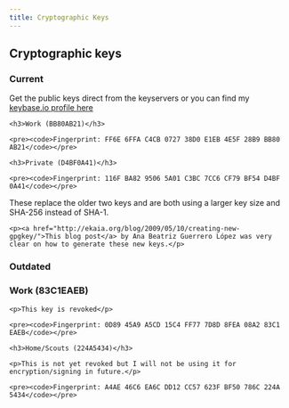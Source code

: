 ```yaml
---
title: Cryptographic Keys
---
```


<h2>Cryptographic keys</h2>

<div class="panel panel-default">
  <div class="panel-heading">
    <h3 class="panel-title">Current</h3>
  </div>
  <div class="panel-body">
    <p>Get the public keys direct from the keyservers or you can find my <a target="_blank" href="https://keybase.io/chrissearle">keybase.io profile here</a></p>
    
    <h3>Work (BB80AB21)</h3>

    <pre><code>Fingerprint: FF6E 6FFA C4CB 0727 38D0 E1EB 4E5F 28B9 BB80 AB21</code></pre>

    <h3>Private (D4BF0A41)</h3>

    <pre><code>Fingerprint: 116F BA82 9506 5A01 C3BC 7CC6 CF79 BF54 D4BF 0A41</code></pre>
  </div>
  <div class="panel-footer">
    <p>These replace the older two keys and are both using a larger key size and SHA-256 instead of SHA-1.</p>

    <p><a href="http://ekaia.org/blog/2009/05/10/creating-new-gpgkey/">This blog post</a> by Ana Beatriz Guerrero López was very clear on how to generate these new keys.</p>
  </div>
</div>

<div class="panel panel-warning">
  <div class="panel-heading">
    <h3 class="panel-title">Outdated</h3>
  </div>
  <div class="panel-body">
    <h3>Work (83C1EAEB)</h3>
    
    <p>This key is revoked</p>

    <pre><code>Fingerprint: 0D89 45A9 A5CD 15C4 FF77 7D8D 8FEA 08A2 83C1 EAEB</code></pre>

    <h3>Home/Scouts (224A5434)</h3>
    
    <p>This is not yet revoked but I will not be using it for encryption/signing in future.</p>

    <pre><code>Fingerprint: A4AE 46C6 EA6C DD12 CC57 623F BF50 786C 224A 5434</code></pre>
  </div>
</div>

